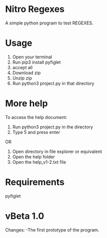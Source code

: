# Nitro Regexes
A simple python program to test REGEXES.

# Usage
1. Open your terminal
2. Run pip3 install pyfiglet
3. accept all
4. Download zip
5. Unzip zip
6. Run python3 project.py in that directory

# More help
To access the help document:
1. Run python3 project.py in the directory
2. Type 5 and press enter

OR

1. Open directory in file explorer or equivalent
2. Open the help folder
3. Open the help_v1-2.txt file 

# Requirements
pyfiglet

# vBeta 1.0
Changes:
-The first prototype of the program.
